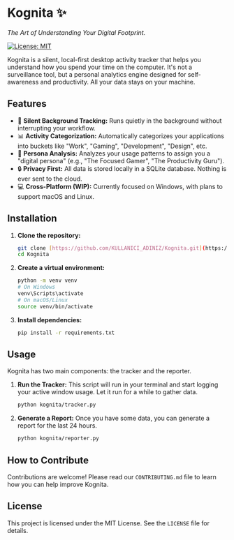 # Kognita ✨

*The Art of Understanding Your Digital Footprint.*

[![License: MIT](https://img.shields.io/badge/License-MIT-yellow.svg)](https://opensource.org/licenses/MIT)

Kognita is a silent, local-first desktop activity tracker that helps you understand how you spend your time on the computer. It's not a surveillance tool, but a personal analytics engine designed for self-awareness and productivity. All your data stays on your machine.

## Features

-   🤫 **Silent Background Tracking:** Runs quietly in the background without interrupting your workflow.
-   📊 **Activity Categorization:** Automatically categorizes your applications into buckets like "Work", "Gaming", "Development", "Design", etc.
-   🧠 **Persona Analysis:** Analyzes your usage patterns to assign you a "digital persona" (e.g., "The Focused Gamer", "The Productivity Guru").
-   🔒 **Privacy First:** All data is stored locally in a SQLite database. Nothing is ever sent to the cloud.
-   💻 **Cross-Platform (WIP):** Currently focused on Windows, with plans to support macOS and Linux.

## Installation

1.  **Clone the repository:**
    ```bash
    git clone [https://github.com/KULLANICI_ADINIZ/Kognita.git](https://github.com/KULLANICI_ADINIZ/Kognita.git)
    cd Kognita
    ```

2.  **Create a virtual environment:**
    ```bash
    python -m venv venv
    # On Windows
    venv\Scripts\activate
    # On macOS/Linux
    source venv/bin/activate
    ```

3.  **Install dependencies:**
    ```bash
    pip install -r requirements.txt
    ```

## Usage

Kognita has two main components: the tracker and the reporter.

1.  **Run the Tracker:**
    This script will run in your terminal and start logging your active window usage. Let it run for a while to gather data.
    ```bash
    python kognita/tracker.py
    ```

2.  **Generate a Report:**
    Once you have some data, you can generate a report for the last 24 hours.
    ```bash
    python kognita/reporter.py
    ```

## How to Contribute

Contributions are welcome! Please read our `CONTRIBUTING.md` file to learn how you can help improve Kognita.

## License

This project is licensed under the MIT License. See the `LICENSE` file for details.